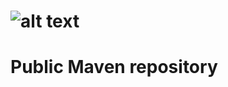 ![alt text](http://whiteandreetto.com/wp-content/uploads/2014/08/logo.full_.black_.png "White Andreetto Consulting")
=======================
# Public Maven repository
